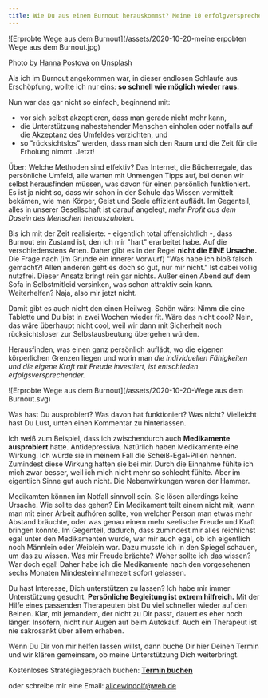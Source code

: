 ```yaml
---
title: Wie Du aus einem Burnout herauskommst? Meine 10 erfolgversprechendsten Wege.
---
```

![Erprobte Wege aus dem Burnout](/assets/2020-10-20-meine erpobten Wege aus dem Burnout.jpg)

<span>Photo by <a href="https://unsplash.com/@annapostovaya?utm_source=unsplash&amp;utm_medium=referral&amp;utm_content=creditCopyText">Hanna Postova</a> on <a href="https://unsplash.com/s/photos/burnout?utm_source=unsplash&amp;utm_medium=referral&amp;utm_content=creditCopyText">Unsplash</a></span>

Als ich im Burnout angekommen war, in dieser endlosen Schlaufe aus Erschöpfung, wollte ich nur eins: **so schnell wie möglich wieder raus.** 

Nun war das gar nicht so einfach, beginnend mit: 
- vor sich selbst akzeptieren, dass man gerade nicht mehr kann, 
- die Unterstützung nahestehender Menschen einholen oder notfalls auf die Akzeptanz des Umfeldes verzichten, und 
- so "rücksichtslos" werden, dass man sich den Raum und die Zeit für die Erholung nimmt. Jetzt!

Über: Welche Methoden sind effektiv? Das Internet, die Bücherregale, das persönliche Umfeld, alle warten mit Unmengen Tipps auf, bei denen wir selbst herausfinden müssen, was davon für einen persönlich funktioniert.  Es ist ja nicht so, dass wir schon in der Schule das Wissen vermittelt bekämen, wie man Körper, Geist und Seele effizient auflädt.
Im Gegenteil, alles in unserer Gesellschaft ist darauf angelegt, *mehr Profit aus dem Dasein des Menschen herauszuholen.* 

Bis ich mit der Zeit realisierte: - eigentlich total offensichtlich -, dass Burnout ein Zustand ist, den ich mir "hart" erarbeitet habe. Auf die verschiedenstens Arten. Daher gibt es in der Regel **nicht die EINE Ursache.** Die Frage nach (im Grunde ein innerer Vorwurf) "Was habe ich bloß falsch gemacht?! Allen anderen geht es doch so gut, nur mir nicht." Ist dabei völlig nutzfrei. Dieser Ansatz bringt rein gar nichts. Außer einen Abend auf dem Sofa in Selbstmitleid versinken, was schon attraktiv sein kann. Weiterhelfen? Naja, also mir jetzt nicht.  

Damit gibt es auch nicht den einen Heilweg. Schön wärs: Nimm die eine Tablette und Du bist in zwei Wochen wieder fit. Wäre das nicht cool? Nein, das wäre überhaupt nicht cool, weil wir dann mit Sicherheit noch rücksichtsloser zur Selbstausbeutung übergehen würden. 

Herausfinden, was einen ganz persönlich auflädt, wo die eigenen körperlichen Grenzen liegen und worin man *die individuellen Fähigkeiten und die eigene Kraft mit Freude investiert, ist entschieden erfolgsversprechender.* 

![Erprobte Wege aus dem Burnout](/assets/2020-10-20-Wege aus dem Burnout.svg)

Was hast Du ausprobiert? Was davon hat funktioniert? Was nicht? Vielleicht hast Du Lust, unten einen Kommentar zu hinterlassen. 

Ich weiß zum Beispiel, dass ich zwischendurch auch **Medikamente ausprobiert** hatte. Antidepressiva. Natürlich haben Medikamente eine Wirkung. Ich würde sie in meinem Fall die Scheiß-Egal-Pillen nennen. Zumindest diese Wirkung hatten sie bei mir. Durch die Einnahme fühlte ich mich zwar besser, weil ich mich nicht mehr so schlecht fühlte. Aber im eigentlich Sinne gut auch nicht. Die Nebenwirkungen waren der Hammer. 

Medikamten können im Notfall sinnvoll sein. Sie lösen allerdings keine Ursache. Wie sollte das gehen? Ein Medikament teilt einem nicht mit, wann man mit einer Arbeit aufhören sollte, von welcher Person man etwas mehr Abstand bräuchte, oder was genau einem mehr seelische Freude und Kraft bringen könnte. Im Gegenteil, dadurch, dass zumindest mir alles reichlichst egal unter den Medikamenten wurde, war mir auch egal, ob ich eigentlich noch Männlein oder Weiblein war. Dazu musste ich in den Spiegel schauen, um das zu wissen. Was mir Freude brächte? Woher sollte ich das wissen? War doch egal! Daher habe ich die Medikamente nach den vorgesehenen sechs Monaten Mindesteinnahmezeit sofort  gelassen. 

Du hast Interesse, Dich unterstützen zu lassen? Ich habe mir immer Unterstützung gesucht. **Persönliche Begleitung ist extrem hilfreich.** Mit der Hilfe eines passenden Therapeuten bist Du viel schneller wieder auf den Beinen. Klar, mit jemandem, der nicht zu Dir passt, dauert es eher noch länger. Insofern, nicht nur Augen auf beim Autokauf. Auch ein Therapeut ist nie sakrosankt über allem erhaben. 

Wenn Du Dir von mir helfen lassen willst, dann buche Dir hier Deinen Termin und wir klären gemeinsam, ob meine Unterstützung Dich weiterbringt. 

Kostenloses Strategiegespräch buchen:
**[Termin buchen](https://alicewindolf.youcanbook.me)**

oder schreibe mir eine Email: alicewindolf@web.de



